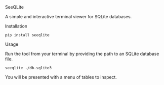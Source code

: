 SeeQLite

A simple and interactive terminal viewer for SQLite databases.

Installation

```
pip install seeqlite
```

Usage

Run the tool from your terminal by providing the path to an SQLite database file.

```
seeqlite ./db.sqlite3
```

You will be presented with a menu of tables to inspect.
